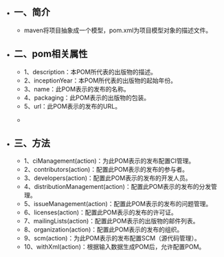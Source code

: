 - ## 一、简介
	- maven将项目抽象成一个模型，pom.xml为项目模型对象的描述文件。
- ## 二、pom相关属性
	- 1、description：本POM所代表的出版物的描述。
	- 2、inceptionYear：本POM所代表的出版物的起始年份。
	- 3、name：此POM表示的发布的名称。
	- 4、packaging：此POM表示的出版物的包装。
	- 5、url：此POM表示的发布的URL。
	- ```groovy
	  ```
- ## 三、方法
	- 1、ciManagement(action)：为此POM表示的发布配置CI管理。
	- 2、contributors(action)：配置此POM表示的发布的参与者。
	- 3、developers(action)：配置此POM表示的发布的开发人员。
	- 4、distributionManagement(action)：配置此POM表示的发布的分发管理。
	- 5、issueManagement(action)：配置此POM表示的发布的问题管理。
	- 6、licenses(action)：配置此POM表示的发布的许可证。
	- 7、mailingLists(action)：配置此POM表示的出版物的邮件列表。
	- 8、organization(action)：配置此POM表示的发布的组织。
	- 9、scm(action)：为此POM表示的发布配置SCM（源代码管理）。
	- 10、withXml(action)：根据输入数据生成POM后，允许配置POM。